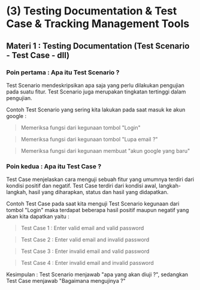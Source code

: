 # (3) Testing Documentation & Test Case & Tracking Management Tools 
## Materi 1 : Testing Documentation (Test Scenario - Test Case - dll)
### Poin pertama : Apa itu Test Scenario ?
Test Scenario mendeskripsikan apa saja yang perlu dilakukan pengujian pada suatu fitur.
Test Scenario juga merupakan tingkatan tertinggi dalam pengujian.   

Contoh Test Scenario yang sering kita lakukan pada saat masuk ke akun google :

>  Memeriksa fungsi dari kegunaan tombol "Login"

>  Memeriksa fungsi dari kegunaan tombol "Lupa email ?"

>  Memeriksa fungsi dari kegunaan membuat "akun google yang baru"
### Poin kedua : Apa itu Test Case ?
Test Case menjelaskan cara menguji sebuah fitur yang umumnya terdiri dari kondisi positif dan negatif.
Test Case terdiri dari kondisi awal, langkah-langkah, hasil yang diharapkan, status dan hasil yang didapatkan.  

Contoh Test Case pada saat kita menguji Test Scenario kegunaan dari tombol "Login"
maka terdapat beberapa hasil positif maupun negatif yang akan kita dapatkan yaitu :

> Test Case 1 : Enter valid email and valid password

> Test Case 2 : Enter valid email and invalid password  

> Test Case 3 : Enter invalid email and valid password 

> Test Case 4 : Enter invalid email and invalid password

Kesimpulan : Test Scenario menjawab "apa yang akan diuji ?", sedangkan Test Case menjawab "Bagaimana mengujinya ?"
